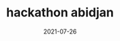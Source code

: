 ---
title: hackathon abidjan
tag: Big Data
categories: Evènements
coverImage: /img/articles/images.webp
date: 2021-07-26
heure: 08h 30
localisation: En ligne
---